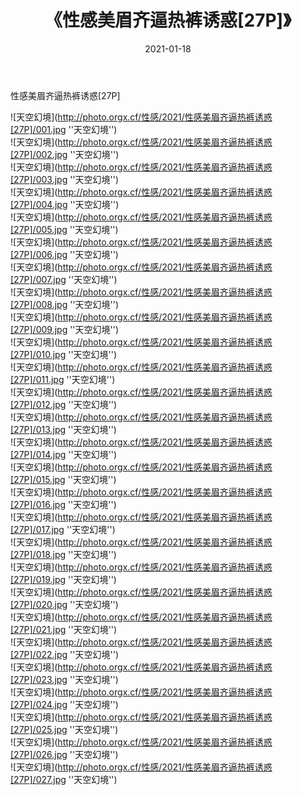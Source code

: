 ﻿---
layout: post
title:  《性感美眉齐逼热裤诱惑[27P]》
date:   2021-01-18
img: http://photo.orgx.cf/性感/2021/性感美眉齐逼热裤诱惑[27P]/000.jpg
categories: [美女, 性感, 泳衣]
---

性感美眉齐逼热裤诱惑[27P]



![天空幻境](http://photo.orgx.cf/性感/2021/性感美眉齐逼热裤诱惑[27P]/001.jpg ''天空幻境'') <br>
![天空幻境](http://photo.orgx.cf/性感/2021/性感美眉齐逼热裤诱惑[27P]/002.jpg ''天空幻境'') <br>
![天空幻境](http://photo.orgx.cf/性感/2021/性感美眉齐逼热裤诱惑[27P]/003.jpg ''天空幻境'') <br>
![天空幻境](http://photo.orgx.cf/性感/2021/性感美眉齐逼热裤诱惑[27P]/004.jpg ''天空幻境'') <br>
![天空幻境](http://photo.orgx.cf/性感/2021/性感美眉齐逼热裤诱惑[27P]/005.jpg ''天空幻境'') <br>
![天空幻境](http://photo.orgx.cf/性感/2021/性感美眉齐逼热裤诱惑[27P]/006.jpg ''天空幻境'') <br>
![天空幻境](http://photo.orgx.cf/性感/2021/性感美眉齐逼热裤诱惑[27P]/007.jpg ''天空幻境'') <br>
![天空幻境](http://photo.orgx.cf/性感/2021/性感美眉齐逼热裤诱惑[27P]/008.jpg ''天空幻境'') <br>
![天空幻境](http://photo.orgx.cf/性感/2021/性感美眉齐逼热裤诱惑[27P]/009.jpg ''天空幻境'') <br>
![天空幻境](http://photo.orgx.cf/性感/2021/性感美眉齐逼热裤诱惑[27P]/010.jpg ''天空幻境'') <br>
![天空幻境](http://photo.orgx.cf/性感/2021/性感美眉齐逼热裤诱惑[27P]/011.jpg ''天空幻境'') <br>
![天空幻境](http://photo.orgx.cf/性感/2021/性感美眉齐逼热裤诱惑[27P]/012.jpg ''天空幻境'') <br>
![天空幻境](http://photo.orgx.cf/性感/2021/性感美眉齐逼热裤诱惑[27P]/013.jpg ''天空幻境'') <br>
![天空幻境](http://photo.orgx.cf/性感/2021/性感美眉齐逼热裤诱惑[27P]/014.jpg ''天空幻境'') <br>
![天空幻境](http://photo.orgx.cf/性感/2021/性感美眉齐逼热裤诱惑[27P]/015.jpg ''天空幻境'') <br>
![天空幻境](http://photo.orgx.cf/性感/2021/性感美眉齐逼热裤诱惑[27P]/016.jpg ''天空幻境'') <br>
![天空幻境](http://photo.orgx.cf/性感/2021/性感美眉齐逼热裤诱惑[27P]/017.jpg ''天空幻境'') <br>
![天空幻境](http://photo.orgx.cf/性感/2021/性感美眉齐逼热裤诱惑[27P]/018.jpg ''天空幻境'') <br>
![天空幻境](http://photo.orgx.cf/性感/2021/性感美眉齐逼热裤诱惑[27P]/019.jpg ''天空幻境'') <br>
![天空幻境](http://photo.orgx.cf/性感/2021/性感美眉齐逼热裤诱惑[27P]/020.jpg ''天空幻境'') <br>
![天空幻境](http://photo.orgx.cf/性感/2021/性感美眉齐逼热裤诱惑[27P]/021.jpg ''天空幻境'') <br>
![天空幻境](http://photo.orgx.cf/性感/2021/性感美眉齐逼热裤诱惑[27P]/022.jpg ''天空幻境'') <br>
![天空幻境](http://photo.orgx.cf/性感/2021/性感美眉齐逼热裤诱惑[27P]/023.jpg ''天空幻境'') <br>
![天空幻境](http://photo.orgx.cf/性感/2021/性感美眉齐逼热裤诱惑[27P]/024.jpg ''天空幻境'') <br>
![天空幻境](http://photo.orgx.cf/性感/2021/性感美眉齐逼热裤诱惑[27P]/025.jpg ''天空幻境'') <br>
![天空幻境](http://photo.orgx.cf/性感/2021/性感美眉齐逼热裤诱惑[27P]/026.jpg ''天空幻境'') <br>
![天空幻境](http://photo.orgx.cf/性感/2021/性感美眉齐逼热裤诱惑[27P]/027.jpg ''天空幻境'') <br>